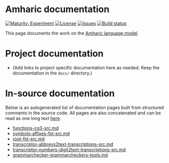 # Amharic documentation

[![Maturity: Experiment](https://img.shields.io/badge/Maturity-Experiment-black.svg)](https://giellalt.github.io/MaturityClassification.html)
[![License](https://img.shields.io/github/license/giellalt/lang-amh)](https://raw.githubusercontent.com/giellalt/lang-amh/main/LICENSE)
[![Issues](https://img.shields.io/github/issues/giellalt/lang-amh)](https://github.com/giellalt/lang-amh/issues)
[![Build status](https://github.com/giellalt/lang-amh/workflows/Speller%20CI+CD/badge.svg)](https://github.com/giellalt/lang-amh/actions)

This page documents the work on the [Amharic language model](https://github.com/giellalt/lang-amh). 

# Project documentation

* (Add links to project specific documentation here as needed. Keep the documentation in the `docs/` directory.)

# In-source documentation

Below is an autogenerated list of documentation pages built from structured comments in the source code. All pages are also concatenated and can be read as one long text [here](amh.md).
* [functions-cg3-src.md](functions-cg3-src.md)
* [symbols-affixes-fst-src.md](symbols-affixes-fst-src.md)
* [root-fst-src.md](root-fst-src.md)
* [transcriptor-abbrevs2text-transcriptions-src.md](transcriptor-abbrevs2text-transcriptions-src.md)
* [transcriptor-numbers-digit2text-transcriptions-src.md](transcriptor-numbers-digit2text-transcriptions-src.md)
* [grammarchecker-grammarcheckers-tools.md](grammarchecker-grammarcheckers-tools.md)
